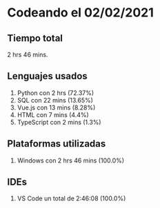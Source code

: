 # Codeando el 02/02/2021

## Tiempo total
2 hrs 46 mins.

## Lenguajes usados
1. Python con 2 hrs (72.37%)
1. SQL con 22 mins (13.65%)
1. Vue.js con 13 mins (8.28%)
1. HTML con 7 mins (4.4%)
1. TypeScript con 2 mins (1.3%)

## Plataformas utilizadas
1. Windows con 2 hrs 46 mins (100.0%)

## IDEs
1. VS Code un total de 2:46:08 (100.0%)
